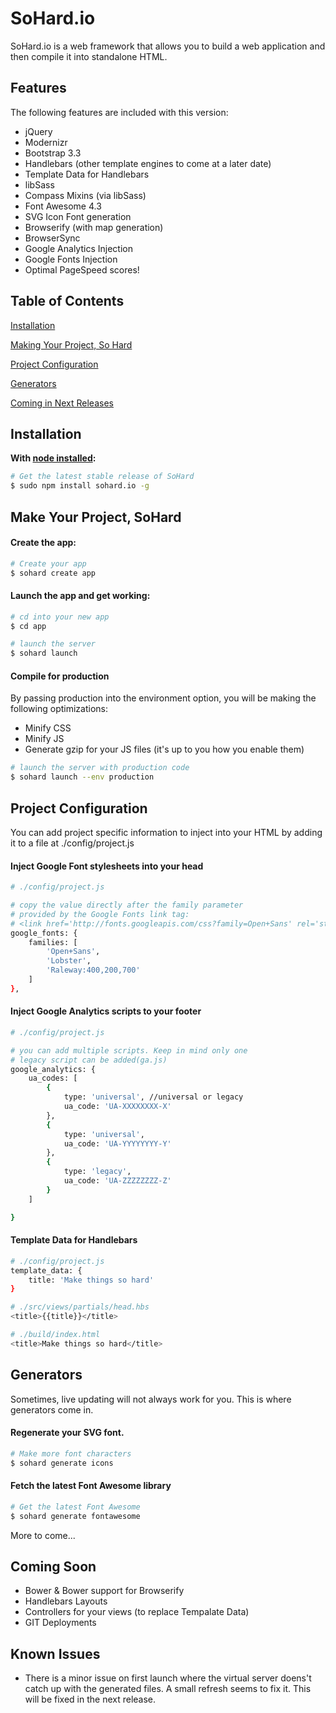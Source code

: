 # SoHard.io

SoHard.io is a web framework that allows you to build a web application and then compile it into standalone HTML.

## Features

The following features are included with this version:

+ jQuery
+ Modernizr
+ Bootstrap 3.3
+ Handlebars (other template engines to come at a later date)
+ Template Data for Handlebars
+ libSass
+ Compass Mixins (via libSass)
+ Font Awesome 4.3
+ SVG Icon Font generation
+ Browserify (with map generation)
+ BrowserSync
+ Google Analytics Injection
+ Google Fonts Injection
+ Optimal PageSpeed scores!

## Table of Contents

[Installation](https://github.com/dannycampa/sohard.io#installation)

[Making Your Project, So Hard](https://github.com/dannycampa/sohard.io#make-your-project-sohard)

[Project Configuration](https://github.com/dannycampa/sohard.io#project-configuration)

[Generators](https://github.com/dannycampa/sohard.io#generators)

[Coming in Next Releases](https://github.com/dannycampa/sohard.io#coming-soon)

## Installation

**With [node installed](http://nodejs.org):**
```sh
# Get the latest stable release of SoHard
$ sudo npm install sohard.io -g
```

## Make Your Project, SoHard

#### Create the app:
```sh
# Create your app
$ sohard create app
```

#### Launch the app and get working:
```sh
# cd into your new app
$ cd app

# launch the server
$ sohard launch
```

#### Compile for production

By passing production into the environment option, you will be making the following optimizations:

+ Minify CSS
+ Minify JS
+ Generate gzip for your JS files (it's up to you how you enable them)
```sh
# launch the server with production code
$ sohard launch --env production
```

## Project Configuration

You can add project specific information to inject into your HTML by adding it to a file at ./config/project.js

#### Inject Google Font stylesheets into your head
```sh
# ./config/project.js

# copy the value directly after the family parameter 
# provided by the Google Fonts link tag:
# <link href='http://fonts.googleapis.com/css?family=Open+Sans' rel='stylesheet' type='text/css'>
google_fonts: {
	families: [
		'Open+Sans',
		'Lobster',
		'Raleway:400,200,700'
	]
},
```

#### Inject Google Analytics scripts to your footer
```sh
# ./config/project.js

# you can add multiple scripts. Keep in mind only one 
# legacy script can be added(ga.js)
google_analytics: {
	ua_codes: [
		{
			type: 'universal', //universal or legacy
			ua_code: 'UA-XXXXXXXX-X'
		},
		{
			type: 'universal',
			ua_code: 'UA-YYYYYYYY-Y'
		},
		{
			type: 'legacy',
			ua_code: 'UA-ZZZZZZZZ-Z'
		}
	]

}
```

#### Template Data for Handlebars
```sh
# ./config/project.js
template_data: {
	title: 'Make things so hard'	
}
```

```sh
# ./src/views/partials/head.hbs
<title>{{title}}</title>
```

```sh
# ./build/index.html
<title>Make things so hard</title>
```

## Generators

Sometimes, live updating will not always work for you. This is where generators come in. 

#### Regenerate your SVG font.
```sh
# Make more font characters
$ sohard generate icons
```

#### Fetch the latest Font Awesome library
```sh
# Get the latest Font Awesome
$ sohard generate fontawesome
```

More to come...

## Coming Soon

+ Bower & Bower support for Browserify
+ Handlebars Layouts
+ Controllers for your views (to replace Tempalate Data)
+ GIT Deployments

## Known Issues

+ There is a minor issue on first launch where the virtual server doens't catch up with the generated files. A small refresh seems to fix it. This will be fixed in the next release.